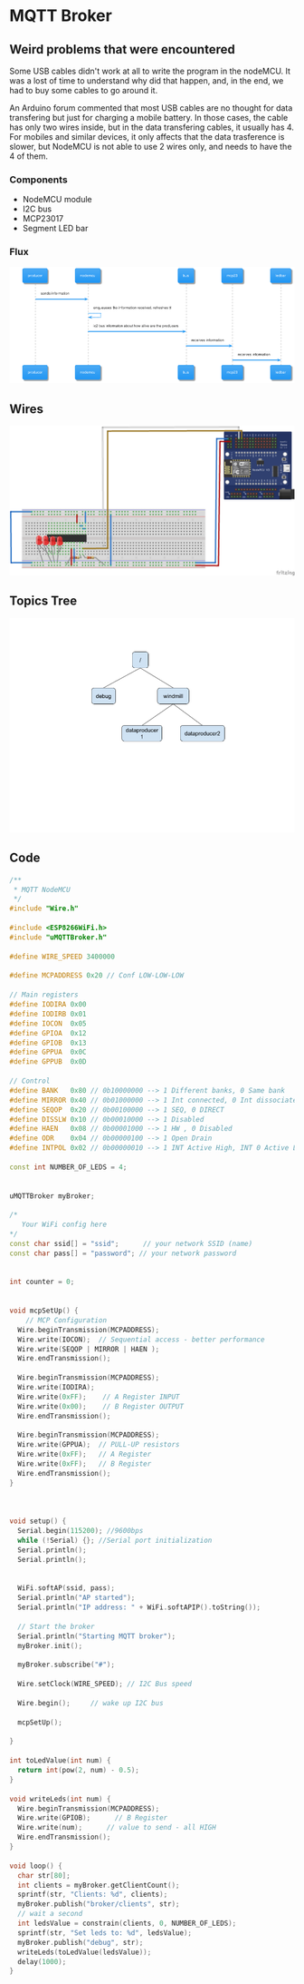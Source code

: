# MQTT Broker
## Weird problems that were encountered
Some USB cables didn't work at all to write the program in the nodeMCU. It was a lost of time to understand why did that happen, and, in the end, we had to buy some cables to go around it.

An Arduino forum commented that most USB cables are no thought for data transfering but just for charging a mobile battery. In those cases, the cable has only two wires inside, but in the data transfering cables, it usually has 4. For mobiles and similar devices, it only affects that the data trasference is slower, but NodeMCU is not able to use 2 wires only, and needs to have the 4 of them.
### Components
- NodeMCU module
- I2C bus
- MCP23017
- Segment LED bar
### Flux

![MQTT Sequence](../img/mqtt-seq.png)

## Wires

![Wires on the MQTT Broker](../img/mqtt.png)

## Topics Tree

![Wires on the MQTT Broker](../img/topics.png)

## Code
```cpp
/**
 * MQTT NodeMCU
 */
#include "Wire.h"

#include <ESP8266WiFi.h>
#include "uMQTTBroker.h"

#define WIRE_SPEED 3400000

#define MCPADDRESS 0x20 // Conf LOW-LOW-LOW

// Main registers
#define IODIRA 0x00
#define IODIRB 0x01
#define IOCON  0x05
#define GPIOA  0x12
#define GPIOB  0x13
#define GPPUA  0x0C
#define GPPUB  0x0D

// Control
#define BANK   0x80 // 0b10000000 --> 1 Different banks, 0 Same bank
#define MIRROR 0x40 // 0b01000000 --> 1 Int connected, 0 Int dissociated (A/B)
#define SEQOP  0x20 // 0b00100000 --> 1 SEQ, 0 DIRECT
#define DISSLW 0x10 // 0b00010000 --> 1 Disabled
#define HAEN   0x08 // 0b00001000 --> 1 HW , 0 Disabled
#define ODR    0x04 // 0b00000100 --> 1 Open Drain
#define INTPOL 0x02 // 0b00000010 --> 1 INT Active High, INT 0 Active Low

const int NUMBER_OF_LEDS = 4;


uMQTTBroker myBroker;

/*
   Your WiFi config here
*/
const char ssid[] = "ssid";      // your network SSID (name)
const char pass[] = "password"; // your network password


int counter = 0;


void mcpSetUp() {
    // MCP Configuration
  Wire.beginTransmission(MCPADDRESS);
  Wire.write(IOCON);  // Sequential access - better performance
  Wire.write(SEQOP | MIRROR | HAEN );
  Wire.endTransmission();

  Wire.beginTransmission(MCPADDRESS);
  Wire.write(IODIRA);
  Wire.write(0xFF);    // A Register INPUT
  Wire.write(0x00);    // B Register OUTPUT
  Wire.endTransmission();

  Wire.beginTransmission(MCPADDRESS);
  Wire.write(GPPUA);  // PULL-UP resistors
  Wire.write(0xFF);   // A Register
  Wire.write(0xFF);   // B Register
  Wire.endTransmission();
}



void setup() {
  Serial.begin(115200); //9600bps
  while (!Serial) {}; //Serial port initialization
  Serial.println();
  Serial.println();


  WiFi.softAP(ssid, pass);
  Serial.println("AP started");
  Serial.println("IP address: " + WiFi.softAPIP().toString());

  // Start the broker
  Serial.println("Starting MQTT broker");
  myBroker.init();

  myBroker.subscribe("#");
  
  Wire.setClock(WIRE_SPEED); // I2C Bus speed

  Wire.begin();     // wake up I2C bus

  mcpSetUp();

}

int toLedValue(int num) {
  return int(pow(2, num) - 0.5);
}

void writeLeds(int num) {
  Wire.beginTransmission(MCPADDRESS);
  Wire.write(GPIOB);      // B Register
  Wire.write(num);      // value to send - all HIGH
  Wire.endTransmission();
}

void loop() {
  char str[80];
  int clients = myBroker.getClientCount();
  sprintf(str, "Clients: %d", clients);
  myBroker.publish("broker/clients", str);
  // wait a second
  int ledsValue = constrain(clients, 0, NUMBER_OF_LEDS);
  sprintf(str, "Set leds to: %d", ledsValue);
  myBroker.publish("debug", str);
  writeLeds(toLedValue(ledsValue));
  delay(1000);
}
```
